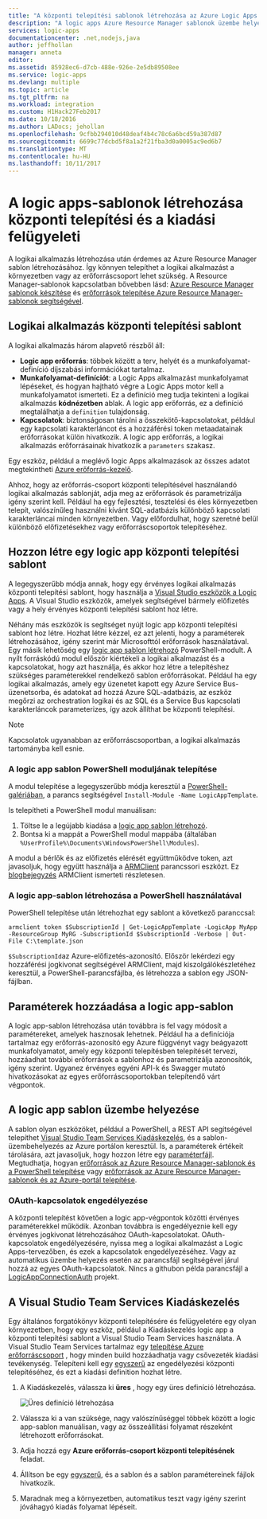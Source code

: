 ```yaml
---
title: "A központi telepítési sablonok létrehozása az Azure Logic Apps |} Microsoft Docs"
description: "A logic apps Azure Resource Manager sablonok üzembe helyezési és kiadás felügyeleti létrehozása"
services: logic-apps
documentationcenter: .net,nodejs,java
author: jeffhollan
manager: anneta
editor: 
ms.assetid: 85928ec6-d7cb-488e-926e-2e5db89508ee
ms.service: logic-apps
ms.devlang: multiple
ms.topic: article
ms.tgt_pltfrm: na
ms.workload: integration
ms.custom: H1Hack27Feb2017
ms.date: 10/18/2016
ms.author: LADocs; jehollan
ms.openlocfilehash: 9cfbb294010d48deaf4b4c78c6a6bcd59a387d87
ms.sourcegitcommit: 6699c77dcbd5f8a1a2f21fba3d0a0005ac9ed6b7
ms.translationtype: MT
ms.contentlocale: hu-HU
ms.lasthandoff: 10/11/2017
---
```

# <a name="create-templates-for-logic-apps-deployment-and-release-management"></a>A logic apps-sablonok létrehozása központi telepítési és a kiadási felügyeleti

A logikai alkalmazás létrehozása után érdemes az Azure Resource Manager sablon létrehozásához.
Így könnyen telepíthet a logikai alkalmazást a környezetben vagy az erőforráscsoport lehet szükség.
A Resource Manager-sablonok kapcsolatban bővebben lásd: [Azure Resource Manager sablonok készítése](../azure-resource-manager/resource-group-authoring-templates.md) és [erőforrások telepítése Azure Resource Manager-sablonok segítségével](../azure-resource-manager/resource-group-template-deploy.md).

## <a name="logic-app-deployment-template"></a>Logikai alkalmazás központi telepítési sablont

A logikai alkalmazás három alapvető részből áll:

* **Logic app erőforrás**: többek között a terv, helyét és a munkafolyamat-definíció díjszabási információkat tartalmaz.
* **Munkafolyamat-definíciót**: a Logic Apps alkalmazást munkafolyamat lépéseket, és hogyan hajtható végre a Logic Apps motor kell a munkafolyamatot ismerteti.
Ez a definíció meg tudja tekinteni a logikai alkalmazás **kódnézetben** ablak.
A logic app erőforrás, ez a definíció megtalálhatja a `definition` tulajdonság.
* **Kapcsolatok**: biztonságosan tárolni a összekötő-kapcsolatokat, például egy kapcsolati karakterláncot és a hozzáférési token metaadatainak erőforrásokat külön hivatkozik.
A logic app erőforrás, a logikai alkalmazás erőforrásainak hivatkozik a `parameters` szakasz.

Egy eszköz, például a meglévő logic Apps alkalmazások az összes adatot megtekintheti [Azure erőforrás-kezelő](http://resources.azure.com).

Ahhoz, hogy az erőforrás-csoport központi telepítésével használandó logikai alkalmazás sablonját, adja meg az erőforrások és parametrizálja igény szerint kell.
Például ha egy fejlesztési, tesztelési és éles környezetben telepít, valószínűleg használni kívánt SQL-adatbázis különböző kapcsolati karakterláncai minden környezetben.
Vagy előfordulhat, hogy szeretné belül különböző előfizetésekhez vagy erőforráscsoportok telepítéséhez.  

## <a name="create-a-logic-app-deployment-template"></a>Hozzon létre egy logic app központi telepítési sablont

A legegyszerűbb módja annak, hogy egy érvényes logikai alkalmazás központi telepítési sablont, hogy használja a [Visual Studio eszközök a Logic Apps](logic-apps-deploy-from-vs.md).
A Visual Studio eszközök, amelyek segítségével bármely előfizetés vagy a hely érvényes központi telepítési sablont hoz létre.

Néhány más eszközök is segítséget nyújt logic app központi telepítési sablont hoz létre.
Hozhat létre kézzel, ez azt jelenti, hogy a paraméterek létrehozásához, igény szerint már Microsofttól erőforrások használatával.
Egy másik lehetőség egy [logic app sablon létrehozó](https://github.com/jeffhollan/LogicAppTemplateCreator) PowerShell-modult. A nyílt forráskódú modul először kiértékeli a logikai alkalmazást és a kapcsolatokat, hogy azt használja, és akkor hoz létre a telepítéshez szükséges paraméterekkel rendelkező sablon erőforrásokat.
Például ha egy logikai alkalmazás, amely egy üzenetet kapott egy Azure Service Bus-üzenetsorba, és adatokat ad hozzá Azure SQL-adatbázis, az eszköz megőrzi az orchestration logikai és az SQL és a Service Bus kapcsolati karakterláncok parameterizes, így azok állíthat be központi telepítési.

> [!NOTE]
> Kapcsolatok ugyanabban az erőforráscsoportban, a logikai alkalmazás tartományba kell esnie.
>
>

### <a name="install-the-logic-app-template-powershell-module"></a>A logic app sablon PowerShell moduljának telepítése
A modul telepítése a legegyszerűbb módja keresztül a [PowerShell-galériában](https://www.powershellgallery.com/packages/LogicAppTemplate/0.1), a parancs segítségével `Install-Module -Name LogicAppTemplate`.  

Is telepítheti a PowerShell modul manuálisan:

1. Töltse le a legújabb kiadása a [logic app sablon létrehozó](https://github.com/jeffhollan/LogicAppTemplateCreator/releases).  
2. Bontsa ki a mappát a PowerShell modul mappába (általában `%UserProfile%\Documents\WindowsPowerShell\Modules`).

A modul a bérlők és az előfizetés elérését együttműködve token, azt javasoljuk, hogy együtt használja a [ARMClient](https://github.com/projectkudu/ARMClient) parancssori eszközt.  Ez [blogbejegyzés](http://blog.davidebbo.com/2015/01/azure-resource-manager-client.html) ARMClient ismerteti részletesen.

### <a name="generate-a-logic-app-template-by-using-powershell"></a>A logic app-sablon létrehozása a PowerShell használatával
PowerShell telepítése után létrehozhat egy sablont a következő paranccsal:

`armclient token $SubscriptionId | Get-LogicAppTemplate -LogicApp MyApp -ResourceGroup MyRG -SubscriptionId $SubscriptionId -Verbose | Out-File C:\template.json`

`$SubscriptionId`az Azure-előfizetés-azonosító. Először lekérdezi egy hozzáférési jogkivonat segítségével ARMClient, majd kiszolgálókészletéhez keresztül, a PowerShell-parancsfájlba, és létrehozza a sablon egy JSON-fájlban.

## <a name="add-parameters-to-a-logic-app-template"></a>Paraméterek hozzáadása a logic app-sablon
A logic app-sablon létrehozása után továbbra is fel vagy módosít a paramétereket, amelyek hasznosak lehetnek. Például ha a definíciója tartalmaz egy erőforrás-azonosító egy Azure függvényt vagy beágyazott munkafolyamatot, amely egy központi telepítésben telepítését tervezi, hozzáadhat további erőforrások a sablonhoz és parametrizálja azonosítók, igény szerint. Ugyanez érvényes egyéni API-k és Swagger mutató hivatkozásokat az egyes erőforráscsoportokban telepítendő várt végpontok.

## <a name="deploy-a-logic-app-template"></a>A logic app sablon üzembe helyezése

A sablon olyan eszközöket, például a PowerShell, a REST API segítségével telepíthet [Visual Studio Team Services Kiadáskezelés](#team-services), és a sablon-üzembehelyezés az Azure portálon keresztül.
Is, a paraméterek értékeit tárolására, azt javasoljuk, hogy hozzon létre egy [paraméterfájl](../azure-resource-manager/resource-group-template-deploy.md#parameter-files).
Megtudhatja, hogyan [erőforrások az Azure Resource Manager-sablonok és a PowerShell telepítése](../azure-resource-manager/resource-group-template-deploy.md) vagy [erőforrások az Azure Resource Manager-sablonok és az Azure-portál telepítése](../azure-resource-manager/resource-group-template-deploy-portal.md).

### <a name="authorize-oauth-connections"></a>OAuth-kapcsolatok engedélyezése

A központi telepítést követően a logic app-végpontok közötti érvényes paraméterekkel működik.
Azonban továbbra is engedélyeznie kell egy érvényes jogkivonat létrehozásához OAuth-kapcsolatokat.
OAuth-kapcsolatok engedélyezésére, nyissa meg a logikai alkalmazást a Logic Apps-tervezőben, és ezek a kapcsolatok engedélyezéséhez. Vagy az automatikus üzembe helyezés esetén az parancsfájl segítségével járul hozzá az egyes OAuth-kapcsolatok.
Nincs a githubon példa parancsfájl a [LogicAppConnectionAuth](https://github.com/logicappsio/LogicAppConnectionAuth) projekt.

<a name="team-services"></a>
## <a name="visual-studio-team-services-release-management"></a>A Visual Studio Team Services Kiadáskezelés

Egy általános forgatókönyv központi telepítésére és felügyeletére egy olyan környezetben, hogy egy eszköz, például a Kiadáskezelés logic app a központi telepítési sablont a Visual Studio Team Services használata. A Visual Studio Team Services tartalmaz egy [telepítése Azure erőforráscsoport](https://github.com/Microsoft/vsts-tasks/tree/master/Tasks/DeployAzureResourceGroup) , hogy minden build hozzáadhatja vagy csővezeték kiadási tevékenység. Telepíteni kell egy [egyszerű](https://blogs.msdn.microsoft.com/visualstudioalm/2015/10/04/automating-azure-resource-group-deployment-using-a-service-principal-in-visual-studio-online-buildrelease-management/) az engedélyezési központi telepítéséhez, és ezt a kiadási definition hozhat létre.

1. A Kiadáskezelés, válassza ki **üres** , hogy egy üres definíció létrehozása.

    ![Üres definíció létrehozása][1]

2. Válassza ki a van szüksége, nagy valószínűséggel többek között a logic app-sablon manuálisan, vagy az összeállítási folyamat részeként létrehozott erőforrásokat.
3. Adja hozzá egy **Azure erőforrás-csoport központi telepítésének** feladat.
4. Állítson be egy [egyszerű](https://blogs.msdn.microsoft.com/visualstudioalm/2015/10/04/automating-azure-resource-group-deployment-using-a-service-principal-in-visual-studio-online-buildrelease-management/), és a sablon és a sablon paramétereinek fájlok hivatkozik.
5. Maradnak meg a környezetben, automatikus teszt vagy igény szerint jóváhagyó kiadás folyamat lépéseit.

<!-- Image References -->
[1]: ./media/logic-apps-create-deploy-template/emptyreleasedefinition.png
